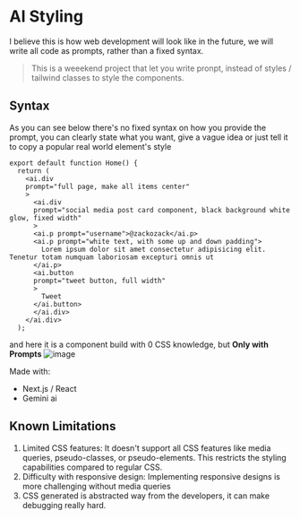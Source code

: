 # AI Styling
I believe this is how web development will look like in the future, we will write all code as prompts, rather than a fixed syntax.

> This is a weeekend project that let you write pronpt, instead of styles / tailwind classes to style the components.

## Syntax
As you can see below there's no fixed syntax on how you provide the prompt, you can clearly state what you want, give a vague idea or just tell it to copy a popular real world element's style
```tsx
export default function Home() {
  return (
    <ai.div
    prompt="full page, make all items center"
    >
      <ai.div
      prompt="social media post card component, black background white glow, fixed width"
      >
      <ai.p prompt="username">@zackozack</ai.p>
      <ai.p prompt="white text, with some up and down padding">
        Lorem ipsum dolor sit amet consectetur adipisicing elit. Tenetur totam numquam laboriosam excepturi omnis ut
      </ai.p>
      <ai.button
      prompt="tweet button, full width"
      >
        Tweet
      </ai.button>
      </ai.div>
    </ai.div>
  );
```
and here it is a component build with 0 CSS knowledge, but **Only with Prompts**
![image](https://github.com/user-attachments/assets/31a89bec-4ebd-4211-bf79-7123cab61fad)

Made with:
- Next.js / React
- Gemini ai

## Known Limitations
1. Limited CSS features: It doesn't support all CSS features like media queries, pseudo-classes, or pseudo-elements. This restricts the styling capabilities compared to regular CSS.
2. Difficulty with responsive design: Implementing responsive designs is more challenging without media queries
3. CSS generated is abstracted way from the developers, it can make debugging really hard.



